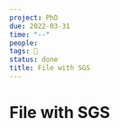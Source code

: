 ```yaml
---
project: PhD
due: 2022-03-31
time: "--"
people:
tags: 📝 
status: done
title: File with SGS
---
```


# File with SGS
